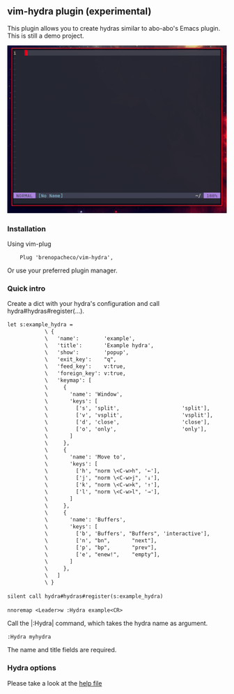 ## vim-hydra plugin (experimental)

This plugin allows you to create hydras similar to abo-abo's Emacs plugin.
This is still a demo project.

![example](./example.gif)

### Installation

Using vim-plug

```vim
    Plug 'brenopacheco/vim-hydra',
```

Or use your preferred plugin manager.

### Quick intro

Create a dict with your hydra's configuration and call hydra#hydras#register(...).

```vim
let s:example_hydra =
            \ {
            \   'name':        'example',
            \   'title':       'Example hydra',
            \   'show':        'popup',
            \   'exit_key':    "q",
            \   'feed_key':    v:true,
            \   'foreign_key': v:true,
            \   'keymap': [
            \     {
            \       'name': 'Window',
            \       'keys': [
            \         ['s', 'split',                    'split'],
            \         ['v', 'vsplit',                   'vsplit'],
            \         ['d', 'close',                    'close'],
            \         ['o', 'only',                     'only'],
            \       ]
            \     },
            \     {
            \       'name': 'Move to',
            \       'keys': [
            \         ['h', "norm \<C-w>h", '←'],
            \         ['j', "norm \<C-w>j", '↓'],
            \         ['k', "norm \<C-w>k", '↑'],
            \         ['l', "norm \<C-w>l", '→'],
            \       ]
            \     },
            \     {
            \       'name': 'Buffers',
            \       'keys': [
            \         ['b', 'Buffers', "Buffers", 'interactive'],
            \         ['n', "bn",       "next"],
            \         ['p', "bp",       "prev"],
            \         ['e', "enew!",    "empty"],
            \       ]
            \     },
            \   ]
            \ }

silent call hydra#hydras#register(s:example_hydra)

nnoremap <Leader>w :Hydra example<CR>
```

Call the |:Hydra| command, which takes the hydra name as argument.

```vim
:Hydra myhydra
```

The name and title fields are required.

### Hydra options

Please take a look at the [help file](./doc/hydra.txt)
